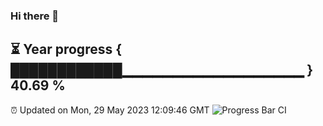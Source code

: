 ### Hi there 👋
⏳ Year progress { ████████████▁▁▁▁▁▁▁▁▁▁▁▁▁▁▁▁▁▁ } 40.69 %
---
⏰ Updated on Mon, 29 May 2023 12:09:46 GMT
![Progress Bar CI](https://github.com/Moyi321/Moyi321/workflows/Progress%20Bar%20CI/badge.svg)
